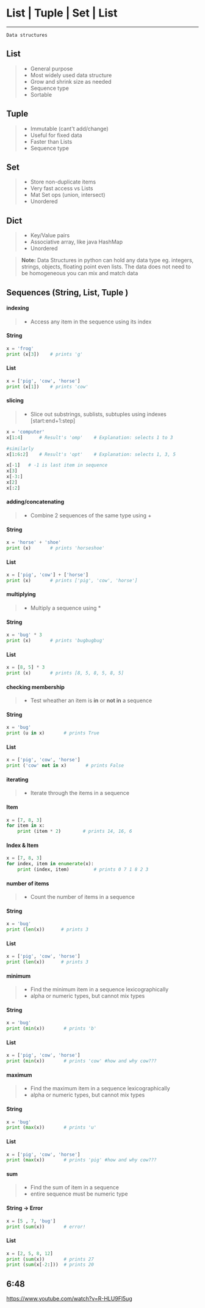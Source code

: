 List | Tuple | Set | List
===================
---------
    Data structures
	
List
------------------
> - General purpose
> - Most widely used data structure
> - Grow and shrink size as needed
> - Sequence type
> - Sortable

Tuple
------------------
> - Immutable (cant't add/change)
> - Useful for fixed data
> -  Faster than Lists
> -  Sequence type

Set
------------------
> - Store non-duplicate items
> - Very fast access vs Lists
> - Mat Set ops (union, intersect)
> - Unordered

Dict
------------------
> - Key/Value pairs
> - Associative array, like java HashMap
> - Unordered


> **Note:**
Data Structures in python can hold any data type
eg. integers, strings, objects, floating point even lists.
The data does not need to be homogeneous you can mix and match data

Sequences (String, List, Tuple )
------------------

#### indexing
> - Access any item in the sequence using its index

#### String
```python
x = 'frog'
print (x[3])    # prints 'g'
```

#### List
```python
x = ['pig', 'cow', 'horse']
print (x[1])    # prints 'cow'
```

#### slicing

> - Slice out substrings, sublists, subtuples using indexes [start:end+1:step]
```python
x = 'computer'
x[1:4]      # Result's 'omp'    # Explanation: selects 1 to 3

#similarly
x[1:6:2]    # Result's 'opt'    # Explanation: selects 1, 3, 5

x[-1]   # -1 is last item in sequence
x[3]
x[-3:]
x[2]
x[:2]
```

#### adding/concatenating

> - Combine 2 sequences of the same type using +

#### String
```python
x = 'horse' + 'shoe'
print (x)       # prints 'horseshoe'
```

#### List
```python
x = ['pig', 'cow'] + ['horse']
print (x)       # prints ['pig', 'cow', 'horse']
```

#### multiplying
> - Multiply a sequence using *

#### String
```python
x = 'bug' * 3
print (x)       # prints 'bugbugbug'
```

#### List
```python
x = [8, 5] * 3
print (x)       # prints [8, 5, 8, 5, 8, 5]
```


#### checking membership
> - Test wheather an item is **in** or **not in** a sequence

#### String
```python
x = 'bug'
print (u in x)       # prints True
```

#### List
```python
x = ['pig', 'cow', 'horse']
print ('cow' not in x)       # prints False
```


#### iterating
> - Iterate through the items in a sequence

#### Item
```python
x = [7, 8, 3]
for item in x:
    print (item * 2)        # prints 14, 16, 6
```

#### Index & Item
```python
x = [7, 8, 3]
for index, item in enumerate(x):
    print (index, item)         # prints 0 7 1 8 2 3
```

#### number of items
> - Count the number of items in a sequence

#### String
```python
x = 'bug'
print (len(x))      # prints 3
```

#### List
```python
x = ['pig', 'cow', 'horse']
print (len(x))      # prints 3
```

#### minimum
> - Find the minimum item in a sequence lexicographically
> - alpha or numeric types, but cannot mix types

#### String
```python
x = 'bug'
print (min(x))       # prints 'b'
```

#### List
```python
x = ['pig', 'cow', 'horse']
print (min(x))       # prints 'cow' #how and why cow???
```

#### maximum
> - Find the maximum item in a sequence lexicographically
> - alpha or numeric types, but cannot mix types

#### String
```python
x = 'bug'
print (max(x))       # prints 'u'
```

#### List
```python
x = ['pig', 'cow', 'horse']
print (max(x))       # prints 'pig' #how and why cow???
```

#### sum
> - Find the sum of item in a sequence
> - entire sequence must be numeric type

#### String -> Error
```python
x = [5 , 7, 'bug']
print (sum(x))       # error!
```

#### List
```python
x = [2, 5, 8, 12]
print (sum(x))       # prints 27
print (sum(x[-2:]))  # prints 20
```

## 6:48
https://www.youtube.com/watch?v=R-HLU9Fl5ug